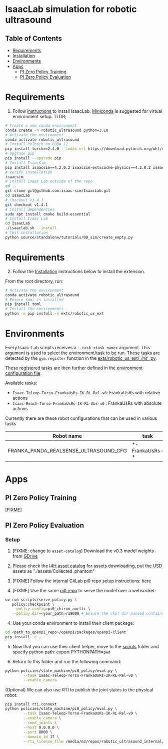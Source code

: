 # IsaacLab simulation for robotic ultrasound

## Table of Contents
- [Requirements](#requirements)
- [Installation](#installation)
- [Environments](#environments)
- [Apps](#apps)
  - [PI Zero Policy Training](#pi-zero-policy-training)
  - [PI Zero Policy Evaluation](#pi-zero-policy-evaluation)

# Requirements

1. Follow [instructions](https://isaac-sim.github.io/IsaacLab/main/source/setup/installation/pip_installation.html) to install IsaacLab. [Miniconda](https://docs.anaconda.com/miniconda/install/#quick-command-line-install) is suggested for virtual environment setup. TLDR;

```sh
# Create a new conda environment
conda create -n robotic_ultrasound python=3.10
# Activate the environment
conda activate robotic_ultrasound
# Install PyTorch on CUDA 12
pip install torch==2.4.0 --index-url https://download.pytorch.org/whl/cu121
# Upgrade pip
pip install --upgrade pip
# Install IsaacSim
pip install isaacsim==4.2.0.2 isaacsim-extscache-physics==4.2.0.2 isaacsim-extscache-kit==4.2.0.2 isaacsim-extscache-kit-sdk==4.2.0.2 --extra-index-url https://pypi.nvidia.com
# Verify installation
isaacsim
# Install Isaac Lab outside of the repo
cd ..
git clone git@github.com:isaac-sim/IsaacLab.git
cd IsaacLab
# Checkout v1.4.1
git checkout v1.4.1
# Install dependencies
sudo apt install cmake build-essential
# Install Isaac Lab
cd IsaacLab
./isaaclab.sh --install
# Test installation
python source/standalone/tutorials/00_sim/create_empty.py
```

# Requirements

2. Follow the [Installation](#installation) instructions below to install the extension.

From the root directory, run:

```sh
# Activate the environment
conda activate robotic_ultrasound
# Ensure toml is installed
pip install toml
# Install the environments
python -m pip install -e exts/robotic_us_ext
```

# Environments

Every Isaac-Lab scripts receives a `--task <task_name>` argument. This argument is used to select the environment/task to be run.
These tasks are detected by the `gym.register` function in the [exts/robotic_us_ext/\__init__.py](exts/robotic_us_ext/robotic_us_ext/tasks/ultrasound/approach/config/franka/__init__.py).


These registered tasks are then further defined in the [environment configuration file](exts/robotic_us_ext/robotic_us_ext/tasks/ultrasound/approach/config/franka/franka_manager_rl_env_cfg.py).

Available tasks: 
- `Isaac-Teleop-Torso-FrankaUsRs-IK-RL-Rel-v0`: FrankaUsRs with relative actions
- `Isaac-Reach-Torso-FrankaUsRs-IK-RL-Abs-v0` : FrankaUsRs with absolute actions


Currently there are these robot configurations that can be used in various tasks


| Robot name                                 | task             | applications          |
|----------                                  |---------         |----------             |
| FRANKA_PANDA_REALSENSE_ULTRASOUND_CFG      | \*-FrankaUsRs-*  | Reach, Teleop         |

# Apps

## PI Zero Policy Training
[FIXME]

## PI Zero Policy Evaluation

### Setup

1. [FIXME: change to `asset-catalog`] Download the v0.3 model weights from [GDrive](https://drive.google.com/drive/folders/1sL4GAETSMbxxcefsTsOkX7wXkTsbDqhW?usp=sharing)

2. Please check the [I4H asset catalog](https://github.com/isaac-for-healthcare/i4h-asset-catalog) for assets downloading, put the USD assets as "./assets/Collected_phantom"

3. [FIXME] Follow the internal GitLab pi0 repo setup instructions: [here](https://gitlab-master.nvidia.com/nigeln/openpi_zero#installation)

4. [FIXME] Use the same [pi0 repo](https://gitlab-master.nvidia.com/nigeln/openpi_zero#3-spinning-up-a-policy-server-and-running-inference) to serve the model over a websocket:
```sh
uv run scripts/serve_policy.py \
   policy:checkpoint \
   --policy.config=pi0_chiron_aortic \
   --policy.dir=<your_path>/19000 # Ensure the ckpt dir passed contains the ./params folder

```
4. Use your conda environment to install their client package:
```sh
cd <path_to_openpi_repo>/openpi/packages/openpi-client
pip install -e .
```
5. Now that you can use their client helper, move to the [scripts](../) folder and specify python path:
export PYTHONPATH=`pwd`

6. Return to this folder and run the following command:
```sh
python policies/state_machine/pi0_policy/eval.py \
        --task Isaac-Teleop-Torso-FrankaUsRs-IK-RL-Rel-v0 \
        --enable_camera
```
(Optional) We can also use RTI to publish the joint states to the physical robot:
```sh
pip install rti.connext
python policies/state_machine/pi0_policy/eval.py \
        --task Isaac-Teleop-Torso-FrankaUsRs-IK-RL-Rel-v0 \
        --enable_camera \
        --send_joints \
        --host 0.0.0.0 \
        --port 8000 \
        --domain_id 17 \
        --rti_license_file /media/m3/repos/robotic_ultrasound_internal/rti_license.dat
```